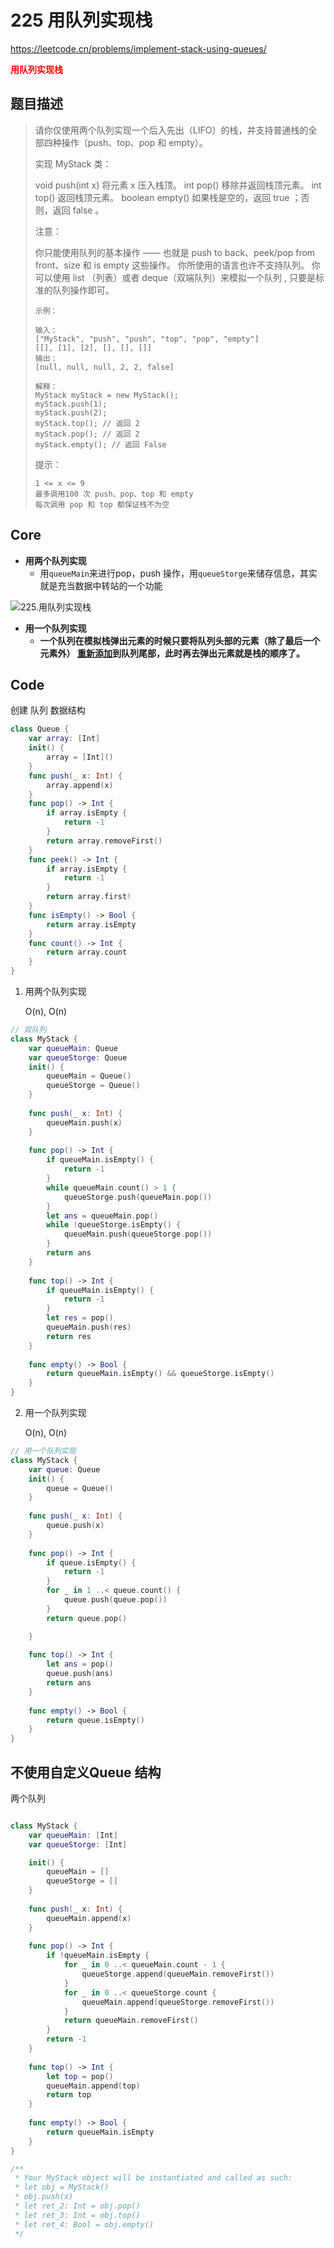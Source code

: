 # 225 用队列实现栈

https://leetcode.cn/problems/implement-stack-using-queues/

**<font color=red>用队列实现栈</font>**

## 题目描述

> 请你仅使用两个队列实现一个后入先出（LIFO）的栈，并支持普通栈的全部四种操作（push、top、pop 和 empty）。
>
> 实现 MyStack 类：
>
> void push(int x) 将元素 x 压入栈顶。
> int pop() 移除并返回栈顶元素。
> int top() 返回栈顶元素。
> boolean empty() 如果栈是空的，返回 true ；否则，返回 false 。
>
>
> 注意：
>
> 你只能使用队列的基本操作 —— 也就是 push to back、peek/pop from front、size 和 is empty 这些操作。
> 你所使用的语言也许不支持队列。 你可以使用 list （列表）或者 deque（双端队列）来模拟一个队列 , 只要是标准的队列操作即可。
>
> ```
> 示例：
> 
> 输入：
> ["MyStack", "push", "push", "top", "pop", "empty"]
> [[], [1], [2], [], [], []]
> 输出：
> [null, null, null, 2, 2, false]
> 
> 解释：
> MyStack myStack = new MyStack();
> myStack.push(1);
> myStack.push(2);
> myStack.top(); // 返回 2
> myStack.pop(); // 返回 2
> myStack.empty(); // 返回 False
> ```
>
>
> 提示：
>
> ```
> 1 <= x <= 9
> 最多调用100 次 push、pop、top 和 empty
> 每次调用 pop 和 top 都保证栈不为空
> ```



## Core

- **用两个队列实现**
  - 用`queueMain`来进行pop，push 操作，用`queueStorge`来储存信息，其实就是充当数据中转站的一个功能

![225.用队列实现栈](https://code-thinking.cdn.bcebos.com/gifs/225.%E7%94%A8%E9%98%9F%E5%88%97%E5%AE%9E%E7%8E%B0%E6%A0%88.gif)

- **用一个队列实现**
  - **一个队列在模拟栈弹出元素的时候只要将队列头部的元素（除了最后一个元素外） <u>重新添加</u>到队列尾部，此时再去弹出元素就是栈的顺序了。**



## Code

创建 队列 数据结构

```swift
class Queue {
    var array: [Int]
    init() {
        array = [Int]()
    }
    func push(_ x: Int) {
        array.append(x)
    }
    func pop() -> Int {
        if array.isEmpty {
            return -1
        }
        return array.removeFirst()
    }
    func peek() -> Int {
        if array.isEmpty {
            return -1
        }
        return array.first!
    }
    func isEmpty() -> Bool {
        return array.isEmpty
    }
    func count() -> Int {
        return array.count
    }
}
```



1. 用两个队列实现

    O(n),  O(n)

```swift
// 双队列
class MyStack {
    var queueMain: Queue
    var queueStorge: Queue
    init() {
        queueMain = Queue()
        queueStorge = Queue()
    }
    
    func push(_ x: Int) {
        queueMain.push(x)
    }
    
    func pop() -> Int {
        if queueMain.isEmpty() {
            return -1
        }
        while queueMain.count() > 1 {
            queueStorge.push(queueMain.pop())
        }
        let ans = queueMain.pop()
        while !queueStorge.isEmpty() {
            queueMain.push(queueStorge.pop())
        }
        return ans
    }
    
    func top() -> Int {
        if queueMain.isEmpty() {
            return -1
        }
        let res = pop()
        queueMain.push(res)
        return res
    }
    
    func empty() -> Bool {
        return queueMain.isEmpty() && queueStorge.isEmpty()
    }
}
```



2. 用一个队列实现

   O(n),  O(n)

```swift
// 用一个队列实现
class MyStack {
    var queue: Queue
    init() {
        queue = Queue()
    }
    
    func push(_ x: Int) {
        queue.push(x)
    }
    
    func pop() -> Int {
        if queue.isEmpty() {
            return -1
        }
        for _ in 1 ..< queue.count() {
            queue.push(queue.pop())
        }
        return queue.pop()

    }
    
    func top() -> Int {
        let ans = pop()
        queue.push(ans)
        return ans
    }
    
    func empty() -> Bool {
        return queue.isEmpty()
    }
}

```

## 不使用自定义Queue 结构

两个队列

```swift

class MyStack {
    var queueMain: [Int]
    var queueStorge: [Int]

    init() {
        queueMain = []
        queueStorge = []
    }
    
    func push(_ x: Int) {
        queueMain.append(x)
    }
    
    func pop() -> Int {
        if !queueMain.isEmpty {
            for _ in 0 ..< queueMain.count - 1 {
                queueStorge.append(queueMain.removeFirst())
            }
            for _ in 0 ..< queueStorge.count {
                queueMain.append(queueStorge.removeFirst())
            }
            return queueMain.removeFirst()  
        }
        return -1
    }
    
    func top() -> Int {
        let top = pop()
        queueMain.append(top)
        return top
    }
    
    func empty() -> Bool {
        return queueMain.isEmpty
    }
}

/**
 * Your MyStack object will be instantiated and called as such:
 * let obj = MyStack()
 * obj.push(x)
 * let ret_2: Int = obj.pop()
 * let ret_3: Int = obj.top()
 * let ret_4: Bool = obj.empty()
 */
```















